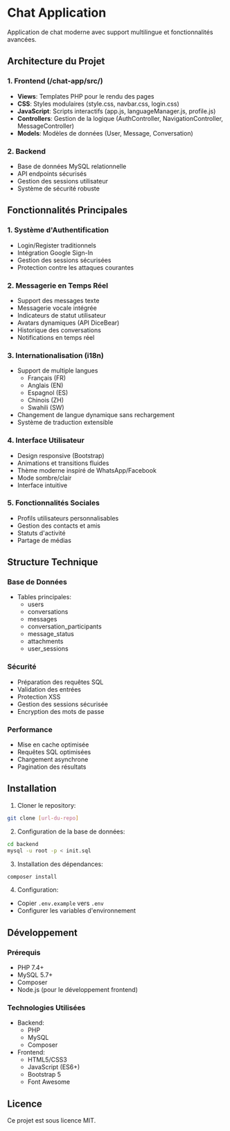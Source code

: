 # Chat Application

Application de chat moderne avec support multilingue et fonctionnalités avancées.

## Architecture du Projet

### 1. Frontend (/chat-app/src/)
- **Views**: Templates PHP pour le rendu des pages
- **CSS**: Styles modulaires (style.css, navbar.css, login.css)
- **JavaScript**: Scripts interactifs (app.js, languageManager.js, profile.js)
- **Controllers**: Gestion de la logique (AuthController, NavigationController, MessageController)
- **Models**: Modèles de données (User, Message, Conversation)

### 2. Backend
- Base de données MySQL relationnelle
- API endpoints sécurisés
- Gestion des sessions utilisateur
- Système de sécurité robuste

## Fonctionnalités Principales

### 1. Système d'Authentification
- Login/Register traditionnels
- Intégration Google Sign-In
- Gestion des sessions sécurisées
- Protection contre les attaques courantes

### 2. Messagerie en Temps Réel
- Support des messages texte
- Messagerie vocale intégrée
- Indicateurs de statut utilisateur
- Avatars dynamiques (API DiceBear)
- Historique des conversations
- Notifications en temps réel

### 3. Internationalisation (i18n)
- Support de multiple langues
  - Français (FR)
  - Anglais (EN)
  - Espagnol (ES)
  - Chinois (ZH)
  - Swahili (SW)
- Changement de langue dynamique sans rechargement
- Système de traduction extensible

### 4. Interface Utilisateur
- Design responsive (Bootstrap)
- Animations et transitions fluides
- Thème moderne inspiré de WhatsApp/Facebook
- Mode sombre/clair
- Interface intuitive

### 5. Fonctionnalités Sociales
- Profils utilisateurs personnalisables
- Gestion des contacts et amis
- Statuts d'activité
- Partage de médias

## Structure Technique

### Base de Données
- Tables principales:
  - users
  - conversations
  - messages
  - conversation_participants
  - message_status
  - attachments
  - user_sessions

### Sécurité
- Préparation des requêtes SQL
- Validation des entrées
- Protection XSS
- Gestion des sessions sécurisée
- Encryption des mots de passe

### Performance
- Mise en cache optimisée
- Requêtes SQL optimisées
- Chargement asynchrone
- Pagination des résultats

## Installation

1. Cloner le repository:
```bash
git clone [url-du-repo]
```

2. Configuration de la base de données:
```bash
cd backend
mysql -u root -p < init.sql
```

3. Installation des dépendances:
```bash
composer install
```

4. Configuration:
- Copier `.env.example` vers `.env`
- Configurer les variables d'environnement

## Développement

### Prérequis
- PHP 7.4+
- MySQL 5.7+
- Composer
- Node.js (pour le développement frontend)

### Technologies Utilisées
- Backend:
  - PHP
  - MySQL
  - Composer
- Frontend:
  - HTML5/CSS3
  - JavaScript (ES6+)
  - Bootstrap 5
  - Font Awesome

## Licence
Ce projet est sous licence MIT.